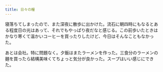 ```yaml
---
title: 日々の糧
---
```


寝落ちてしまったので、また深夜に散歩に出かけた。流石に朝四時にもなるとある程度日の光はあって、それでもやっぱり夜だなと感じる。この前歩いたときはかなり寒くて温かいコーヒーを買ったりしたけど、今日はそんなこともなかった。

あとは会社。特に問題なく。夕飯はまたラーメンを作った。三食分のラーメンの麺を買ったら結構美味くてちょっと気分が良かった。スープはいい感じにできた。